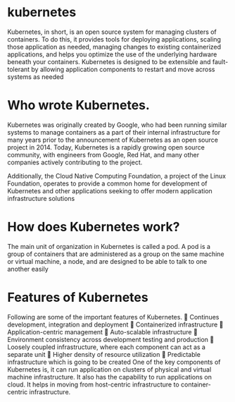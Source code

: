 # kubernetes 
Kubernetes, in short, is an open source system for managing clusters of containers. To do this, it provides tools for deploying applications, scaling those application as needed, managing changes to existing containerized applications, and helps you optimize the use of the underlying hardware beneath your containers. Kubernetes is designed to be extensible and fault-tolerant by allowing application components to restart and move across systems as needed
# Who wrote Kubernetes.
Kubernetes was originally created by Google, who had been running similar systems to manage containers as a part of their internal infrastructure for many years prior to the announcement of Kubernetes as an open source project in 2014. Today, Kubernetes is a rapidly growing open source community, with engineers from Google, Red Hat, and many other companies actively contributing to the project.

Additionally, the Cloud Native Computing Foundation, a project of the Linux Foundation, operates to provide a common home for development of Kubernetes and other applications seeking to offer modern application infrastructure solutions
# How does Kubernetes work?

The main unit of organization in Kubernetes is called a pod. A pod is a group of containers that are administered as a group on the same machine or virtual machine, a node, and are designed to be able to talk to one another easily
# Features of Kubernetes

Following are some of the important features of Kubernetes.
 Continues development, integration and deployment
 Containerized infrastructure
 Application-centric management
 Auto-scalable infrastructure
 Environment consistency across development testing and production
 Loosely coupled infrastructure, where each component can act as a separate unit
 Higher density of resource utilization
 Predictable infrastructure which is going to be created
One of the key components of Kubernetes is, it can run application on clusters of physical 
and virtual machine infrastructure. It also has the capability to run applications on cloud. 
It helps in moving from host-centric infrastructure to container-centric 
infrastructure.

